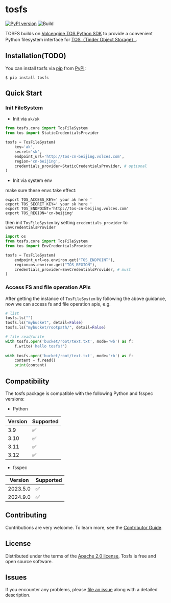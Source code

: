# tosfs

[![PyPI version](https://badge.fury.io/py/tosfs.svg)](https://pypi.python.org/pypi/tosfs/)
![Build](https://github.com/volcengine/tosfs/workflows/CI/badge.svg)

TOSFS builds on [Volcengine TOS Python SDK](https://github.com/volcengine/ve-tos-python-sdk) to provide a convenient Python filesystem interface for [TOS（Tinder Object Storage）](https://www.volcengine.com/docs/6349/74820).

## Installation(TODO)

You can install tosfs via [pip](https://pip.pypa.io/) from [PyPI](https://pypi.org/):

```shell
$ pip install tosfs
```

## Quick Start

### Init FileSystem

* Init via `ak/sk`

```python
from tosfs.core import TosFileSystem
from tos import StaticCredentialsProvider

tosfs = TosFileSystem(
    key='ak',
    secret='sk',
    endpoint_url='http://tos-cn-beijing.volces.com',
    region='cn-beijing',
    credentials_provider=StaticCredentialsProvider, # optional
)
```

* Init via system env

make sure these envs take effect:

```shell
export TOS_ACCESS_KEY=' your ak here '
export TOS_SECRET_KEY=' your sk here '
export TOS_ENDPOINT='http://tos-cn-beijing.volces.com'
export TOS_REGION='cn-beijing'
```
then init `TosFileSystem` by setting `credentials_provider` to `EnvCredentialsProvider`

```python
import os
from tosfs.core import TosFileSystem
from tos import EnvCredentialsProvider

tosfs = TosFileSystem(
    endpoint_url=os.environ.get("TOS_ENDPOINT"),
    region=os.environ.get("TOS_REGION"),
    credentials_provider=EnvCredentialsProvider, # must
)
```

### Access FS and file operation APIs

After getting the instance of `TosFileSystem` by following the above guidance,
now we can access fs and file operation apis, e.g.

```python
# list
tosfs.ls("")
tosfs.ls("mybucket", detail=False)
tosfs.ls("mybucket/rootpath/", detail=False)

# file read/write
with tosfs.open('bucket/root/text.txt', mode='wb') as f:
    f.write('hello tosfs!')
    
with tosfs.open('bucket/root/text.txt', mode='rb') as f:
    content = f.read()
    print(content)
```

## Compatibility

The tosfs package is compatible with the following Python and fsspec versions:

* Python

| Version | Supported |
|---------|-----------|
| 3.9     | ✅         |
| 3.10    | ✅         |
| 3.11    | ✅         |
| 3.12    | ✅         |

* fsspec

| Version          | Supported |
|---------------|------|
| 2023.5.0      | ✅   |
| 2024.9.0      | ✅   |

## Contributing
Contributions are very welcome. To learn more, see the [Contributor Guide](https://github.com/volcengine/tosfs/blob/main/CONTRIBUTING.md).

## License
Distributed under the terms of the [Apache 2.0 license](https://github.com/volcengine/tosfs/blob/main/LICENSE), Tosfs is free and open source software.

## Issues
If you encounter any problems, please [file an issue](https://github.com/volcengine/tosfs/issues/new/choose) along with a detailed description.




